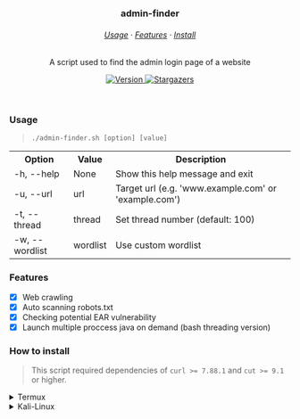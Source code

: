 <h3 align=center>
    admin-finder
</h3>

<h6 align=center>
    <a href="https://github.com/wannabewastaken/admin-finder#usage">Usage</a>
    ·
    <a href="https://github.com/wannabewastaken/admin-finder#features">Features</a>
    ·
    <a href="https://github.com/wannabewastaken/admin-finder#install">Install</a>
</h6>

<p align=center>
	A script used to find the admin login page of a website
</p>

<p align=center>
    <a href="https://github.com/wannabewastaken/admin-finder/">
		<img alt="Version" src="https://img.shields.io/github/v/tag/wannabewastaken/admin-finder?style=for-the-badge&label=release&logo=verdaccio&color=526D82&logoColor=DDE6ED&labelColor=27374D&sort=semver">
    </a>
    <a href="https://github.com/wannabewastaken/admin-finder/stargazers">
		<img alt="Stargazers" src="https://img.shields.io/github/stars/wannabewastaken/admin-finder?style=for-the-badge&logo=starship&color=526D82&logoColor=DDE6ED&labelColor=27374D">
    </a>
</p>

&nbsp;

### Usage
> <code>./admin-finder.sh [option] [value]</code>
<table>
    <tr>
        <th>Option</th>
        <th>Value</th>
        <th>Description</th>
    </tr>
    <tr>
        <td>-h, --help</td>
        <td>None</td>
        <td>Show this help message and exit</td>
    </tr>
    <tr>
        <td>-u, --url</td>
        <td>url</td>
        <td>Target url (e.g. 'www.example.com' or 'example.com')</td>
    </tr>
    <tr>
        <td>-t, --thread</td>
        <td>thread</td>
        <td>Set thread number (default: 100)</td>
    </tr>
    <tr>
        <td>-w, --wordlist</td>
        <td>wordlist</td>
        <td>Use custom wordlist</td>
    </tr>
</table>

### Features
- [x] Web crawling
- [x] Auto scanning robots.txt
- [x] Checking potential EAR vulnerability
- [x] Launch multiple proccess java on demand (bash threading version)

### How to install
> This script required dependencies of `curl >= 7.88.1` and `cut >= 9.1` or higher.
<details>
<summary>Termux</summary>
	
<span>Make sure you have already installed `git` if you don't, run the code above.</span>
```bash
> pkg update -y
> pkg install git -y
```

<span>Let's cloning it into your computer.</span>
```bash
> git clone https://github.com/wannabewastaken/admin-finder
```
</details>

<details>
<summary>Kali-Linux</summary>
	
<span>Make sure you have already installed `git` if you don't, run the code above.</span>
```bash
> sudo apt update -y
> sudo apt install git -y
```

<span>Let's cloning it into your computer.</span>
```bash
> git clone https://github.com/wannabewastaken/admin-finder
```
</details>
